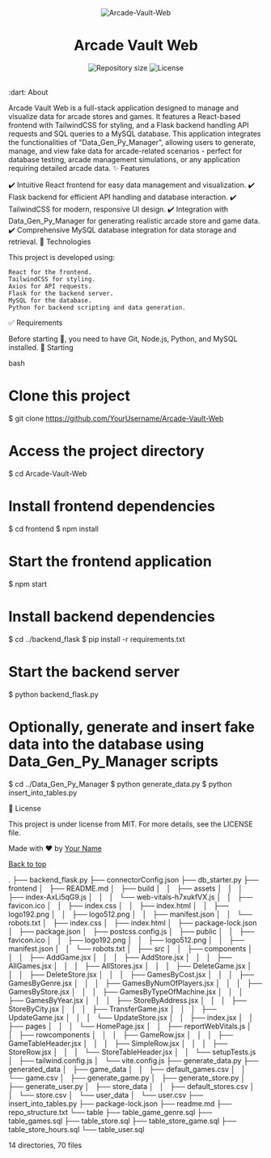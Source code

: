 <div align="center" id="top"> 
  <img src="./.github/app.gif" alt="Arcade-Vault-Web" />

 
  <!-- <a href="https://arcadevaultweb.netlify.app">Demo</a> -->
</div>
<h1 align="center">Arcade Vault Web</h1>
<p align="center">
  <img alt="Repository size" src="https://img.shields.io/github/repo-size/YourUsername/Arcade-Vault-Web?color=56BEB8">
  <img alt="License" src="https://img.shields.io/github/license/YourUsername/Arcade-Vault-Web?color=56BEB8">
</p>
<br>
:dart: About

Arcade Vault Web is a full-stack application designed to manage and visualize data for arcade stores and games. It features a React-based frontend with TailwindCSS for styling, and a Flask backend handling API requests and SQL queries to a MySQL database. This application integrates the functionalities of "Data_Gen_Py_Manager", allowing users to generate, manage, and view fake data for arcade-related scenarios - perfect for database testing, arcade management simulations, or any application requiring detailed arcade data.
:sparkles: Features

:heavy_check_mark: Intuitive React frontend for easy data management and visualization.
:heavy_check_mark: Flask backend for efficient API handling and database interaction.
:heavy_check_mark: TailwindCSS for modern, responsive UI design.
:heavy_check_mark: Integration with Data_Gen_Py_Manager for generating realistic arcade store and game data.
:heavy_check_mark: Comprehensive MySQL database integration for data storage and retrieval.
:rocket: Technologies

This project is developed using:

    React for the frontend.
    TailwindCSS for styling.
    Axios for API requests.
    Flask for the backend server.
    MySQL for the database.
    Python for backend scripting and data generation.

:white_check_mark: Requirements

Before starting :checkered_flag:, you need to have Git, Node.js, Python, and MySQL installed.
:checkered_flag: Starting

bash

# Clone this project
$ git clone https://github.com/YourUsername/Arcade-Vault-Web

# Access the project directory
$ cd Arcade-Vault-Web

# Install frontend dependencies
$ cd frontend
$ npm install

# Start the frontend application
$ npm start

# Install backend dependencies
$ cd ../backend_flask
$ pip install -r requirements.txt

# Start the backend server
$ python backend_flask.py

# Optionally, generate and insert fake data into the database using Data_Gen_Py_Manager scripts
$ cd ../Data_Gen_Py_Manager
$ python generate_data.py
$ python insert_into_tables.py

:memo: License

This project is under license from MIT. For more details, see the LICENSE file.

Made with :heart: by <a href="https://github.com/YourUsername" target="_blank">Your Name</a>

<a href="#top">Back to top</a>


.
├── backend_flask.py
├── connectorConfig.json
├── db_starter.py
├── frontend
│   ├── README.md
│   ├── build
│   │   ├── assets
│   │   │   ├── index-AxLi5qG9.js
│   │   │   └── web-vitals-h7xukfVX.js
│   │   ├── favicon.ico
│   │   ├── index.css
│   │   ├── index.html
│   │   ├── logo192.png
│   │   ├── logo512.png
│   │   ├── manifest.json
│   │   └── robots.txt
│   ├── index.css
│   ├── index.html
│   ├── package-lock.json
│   ├── package.json
│   ├── postcss.config.js
│   ├── public
│   │   ├── favicon.ico
│   │   ├── logo192.png
│   │   ├── logo512.png
│   │   ├── manifest.json
│   │   └── robots.txt
│   ├── src
│   │   ├── components
│   │   │   ├── AddGame.jsx
│   │   │   ├── AddStore.jsx
│   │   │   ├── AllGames.jsx
│   │   │   ├── AllStores.jsx
│   │   │   ├── DeleteGame.jsx
│   │   │   ├── DeleteStore.jsx
│   │   │   ├── GamesByCost.jsx
│   │   │   ├── GamesByGenre.jsx
│   │   │   ├── GamesByNumOfPlayers.jsx
│   │   │   ├── GamesByStore.jsx
│   │   │   ├── GamesByTypeOfMachine.jsx
│   │   │   ├── GamesByYear.jsx
│   │   │   ├── StoreByAddress.jsx
│   │   │   ├── StoreByCity.jsx
│   │   │   ├── TransferGame.jsx
│   │   │   ├── UpdateGame.jsx
│   │   │   └── UpdateStore.jsx
│   │   ├── index.jsx
│   │   ├── pages
│   │   │   └── HomePage.jsx
│   │   ├── reportWebVitals.js
│   │   ├── rowcomponents
│   │   │   ├── GameRow.jsx
│   │   │   ├── GameTableHeader.jsx
│   │   │   ├── SimpleRow.jsx
│   │   │   ├── StoreRow.jsx
│   │   │   └── StoreTableHeader.jsx
│   │   └── setupTests.js
│   ├── tailwind.config.js
│   └── vite.config.js
├── generate_data.py
├── generated_data
│   ├── game_data
│   │   ├── default_games.csv
│   │   └── game.csv
│   ├── generate_game.py
│   ├── generate_store.py
│   ├── generate_user.py
│   ├── store_data
│   │   ├── default_stores.csv
│   │   └── store.csv
│   └── user_data
│       └── user.csv
├── insert_into_tables.py
├── package-lock.json
├── readme.md
├── repo_structure.txt
└── table
    ├── table_game_genre.sql
    ├── table_games.sql
    ├── table_store.sql
    ├── table_store_game.sql
    ├── table_store_hours.sql
    └── table_user.sql

14 directories, 70 files

